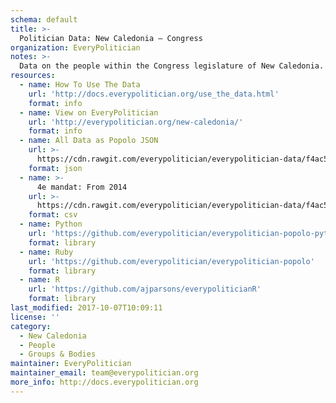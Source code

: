 ```yaml
---
schema: default
title: >-
  Politician Data: New Caledonia — Congress
organization: EveryPolitician
notes: >-
  Data on the people within the Congress legislature of New Caledonia.
resources:
  - name: How To Use The Data
    url: 'http://docs.everypolitician.org/use_the_data.html'
    format: info
  - name: View on EveryPolitician
    url: 'http://everypolitician.org/new-caledonia/'
    format: info
  - name: All Data as Popolo JSON
    url: >-
      https://cdn.rawgit.com/everypolitician/everypolitician-data/f4ac556f2fe283fcb18b7d4bfb32f7329773b477/data/New_Caledonia/Congress/ep-popolo-v1.0.json
    format: json
  - name: >-
      4e mandat: From 2014
    url: >-
      https://cdn.rawgit.com/everypolitician/everypolitician-data/f4ac556f2fe283fcb18b7d4bfb32f7329773b477/data/New_Caledonia/Congress/term-4.csv
    format: csv
  - name: Python
    url: 'https://github.com/everypolitician/everypolitician-popolo-python'
    format: library
  - name: Ruby
    url: 'https://github.com/everypolitician/everypolitician-popolo'
    format: library
  - name: R
    url: 'https://github.com/ajparsons/everypoliticianR'
    format: library
last_modified: 2017-10-07T10:09:11
license: ''
category:
  - New Caledonia
  - People
  - Groups & Bodies
maintainer: EveryPolitician
maintainer_email: team@everypolitician.org
more_info: http://docs.everypolitician.org
---
```

